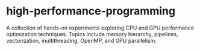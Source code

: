 # high-performance-programming
A collection of hands-on experiments exploring CPU and GPU performance optimization techniques. Topics include memory hierarchy, pipelines, vectorization, multithreading, OpenMP, and GPU parallelism.
